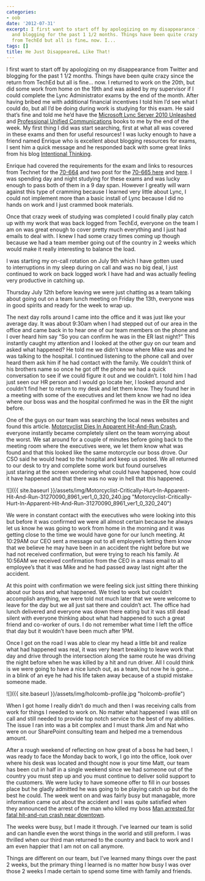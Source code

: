 ```yaml
---
categories:
- oob
date: '2012-07-31'
excerpt: I first want to start off by apologizing on my disappearance from Twitter
  and blogging for the past 1 1/2 months. Things have been quite crazy since the return
  from TechEd but all is fine… now. I...
tags: []
title: He Just Disappeared… Like That!
---
```


I first want to start off by apologizing on my disappearance from Twitter and blogging for the past 1 1/2 months. Things have been quite crazy since the return from TechEd but all is fine… now. I returned to work on the 20th, but did some work from home on the 19th and was asked by my supervisor if I could complete the Lync Administrator exams by the end of the month. After having bribed me with additional financial incentives I told him I’d see what I could do, but all I’d be doing during work is studying for this exam. He said that’s fine and told me he’d have the [Microsoft Lync Server 2010 Unleashed](http://www.amazon.com/gp/product/0672330342/ref=as_li_qf_sp_asin_tl?ie=UTF8&camp=1789&creative=9325&creativeASIN=0672330342&linkCode=as2&tag=mattblogsit-20) and [Professional Unified Communications](http://www.amazon.com/gp/product/0470939036/ref=as_li_qf_sp_asin_tl?ie=UTF8&camp=1789&creative=9325&creativeASIN=0470939036&linkCode=as2&tag=mattblogsit-20) books to me by the end of the week. My first thing I did was start searching, first at what all was covered in these exams and then for useful resources! I was lucky enough to have a friend named Enrique who is excellent about blogging resources for exams, I sent him a quick message and he responded back with some great links from his blog [Intentional Thinking](http://blog.enriquelima.com/).

Enrique had covered the requirements for the exam and links to resources from Technet for the [70-664](http://blog.enriquelima.com/2001/01/01/unofficial-prep-guide-for-ts-microsoft-lync-server-2010-configuring-70-664/) and two post for the [70-665 here](http://blog.enriquelima.com/2001/01/01/unofficial-prep-guide-for-pro-microsoft-lync-server-2010-administrator-70-665-part-1-of-2/) and [here](http://blog.enriquelima.com/2001/01/01/unofficial-prep-guide-for-pro-microsoft-lync-server-2010-administrator-70-665-part-2-of-2/). I was spending day and night studying for these exams and was lucky enough to pass both of them in a 9 day span. However I greatly will warn against this type of cramming because I learned very little about Lync, I could not implement more than a basic install of Lync because I did no hands on work and I just crammed book materials.

Once that crazy week of studying was completed I could finally play catch up with my work that was back logged from TechEd, everyone on the team I am on was great enough to cover pretty much everything and I just had emails to deal with. I knew I had some crazy times coming up though because we had a team member going out of the country in 2 weeks which would make it really interesting to balance the load.

I was starting my on-call rotation on July 9th which I have gotten used to interruptions in my sleep during on call and was no big deal, I just continued to work on back logged work I have had and was actually feeling very productive in catching up.

Thursday July 12th before leaving we were just chatting as a team talking about going out on a team lunch meeting on Friday the 13th, everyone was in good spirits and ready for the week to wrap up.

The next day rolls around I came into the office and it was just like your average day. It was about 9:30am when I had stepped out of our area in the office and came back in to hear one of our team members on the phone and I over heard him say “So you can confirm he was in the ER last night?” This instantly caught my attention and I looked at the other guy on our team and asked what happened? He told me we didn’t know where Mike was and he was talking to the hospital. I continued listening to the phone call and over heard them ask him if he had contact with the family. We couldn’t think of his brothers name so once he got off the phone we had a quick conversation to see if we could figure it out and we couldn’t. I told him I had just seen our HR person and I would go locate her, I looked around and couldn’t find her to return to my desk and let them know. They found her in a meeting with some of the executives and let them know we had no idea where our boss was and the hospital confirmed he was in the ER the night before.

One of the guys on our team was searching the local news websites and found this article. [Motorcyclist Dies In Apparent Hit-And-Run Crash](http://www.theindychannel.com/news/31269988/detail.html), everyone instantly became completely silent on the team worrying about the worst. We sat around for a couple of minutes before going back to the meeting room where the executives were, we let them know what was found and that this looked like the same motorcycle our boss drove. Our CSO said he would head to the hospital and keep us posted. We all returned to our desk to try and complete some work but found ourselves just staring at the screen wondering what could have happened, how could it have happened and that there was no way in hell that this happened.

![]({{ site.baseurl }}/assets/img/Motorcyclist-Critically-Hurt-In-Apparent-Hit-And-Run-31270090_8961_ver1_0_320_240.jpg "Motorcyclist-Critically-Hurt-In-Apparent-Hit-And-Run-31270090_8961_ver1_0_320_240")

We were in constant contact with the executives who were looking into this but before it was confirmed we were all almost certain because he always let us know he was going to work from home in the morning and it was getting close to the time we would have gone for our lunch meeting. At 10:29AM our CEO sent a message out to all employee’s letting them know that we believe he may have been in an accident the night before but we had not received confirmation, but were trying to reach his family. At 10:56AM we received confirmation from the CEO in a mass email to all employee’s that it was Mike and he had passed away last night after the accident.

At this point with confirmation we were feeling sick just sitting there thinking about our boss and what happened. We tried to work but couldn’t accomplish anything, we were told not much later that we were welcome to leave for the day but we all just sat there and couldn’t act. The office had lunch delivered and everyone was down there eating but it was still dead silent with everyone thinking about what had happened to such a great friend and co-worker of ours. I do not remember what time I left the office that day but it wouldn’t have been much after 1PM.

Once I got on the road I was able to clear my head a little bit and realize what had happened was real, it was very heart breaking to leave work that day and drive through the intersection along the same route he was driving the night before when he was killed by a hit and run driver. All I could think is we were going to have a nice lunch out, as a team, but now he is gone… in a blink of an eye he had his life taken away because of a stupid mistake someone made.

![]({{ site.baseurl }}/assets/img/holcomb-profile.jpg "holcomb-profile")

When I got home I really didn’t do much and then I was receiving calls from work for things I needed to work on. No matter what happened I was still on call and still needed to provide top notch service to the best of my abilities. The issue I ran into was a bit complex and I must thank Jim and Nat who were on our SharePoint consulting team and helped me a tremendous amount.

After a rough weekend of reflecting on how great of a boss he had been, I was ready to face the Monday back to work, I go into the office, look over where his desk was located and thought now is your time Matt, our team has been cut in half in a single weekend since we had someone out of the country you must step up and you must continue to deliver solid support to the customers. We were lucky to have someone offer to fill in our bosses place but he gladly admitted he was going to be playing catch up but do the best he could. The week went on and was fairly busy but managable, more information came out about the accident and I was quite satisfied when they announced the arrest of the man who killed my boss [Man arrested for fatal hit-and-run crash near downtown](http://www.wthr.com/story/19015427/serious-motorcycle-accident-blocks-traffic-near-downtown).

The weeks were busy, but I made it through. I’ve learned our team is solid and can handle even the worst things in the world and still preform. I was thrilled when our third man returned to the country and back to work and I am even happier that I am not on call anymore.

Things are different on our team, but I’ve learned many things over the past 2 weeks, but the primary thing I learned is no matter how busy I was over those 2 weeks I made certain to spend some time with family and friends.